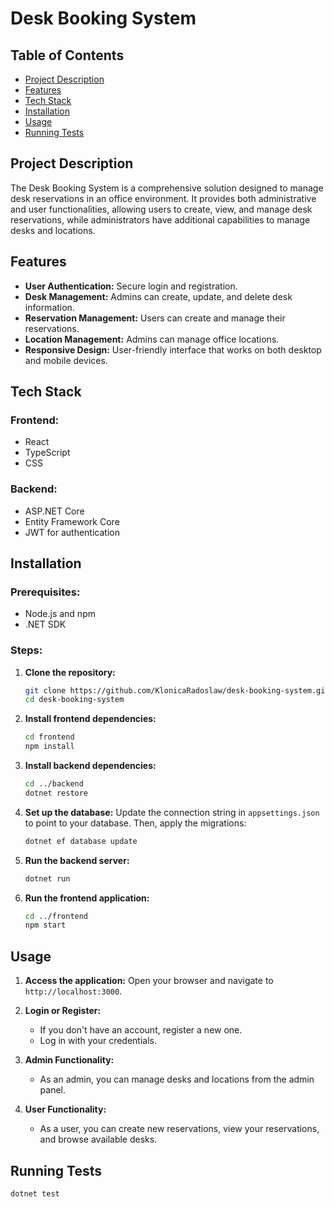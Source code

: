 # Desk Booking System

## Table of Contents
- [Project Description](#project-description)
- [Features](#features)
- [Tech Stack](#tech-stack)
- [Installation](#installation)
- [Usage](#usage)
- [Running Tests](#running-tests)

## Project Description

The Desk Booking System is a comprehensive solution designed to manage desk reservations in an office environment. It provides both administrative and user functionalities, allowing users to create, view, and manage desk reservations, while administrators have additional capabilities to manage desks and locations.

## Features

- **User Authentication:** Secure login and registration.
- **Desk Management:** Admins can create, update, and delete desk information.
- **Reservation Management:** Users can create and manage their reservations.
- **Location Management:** Admins can manage office locations.
- **Responsive Design:** User-friendly interface that works on both desktop and mobile devices.

## Tech Stack

### Frontend:
- React
- TypeScript
- CSS

### Backend:
- ASP.NET Core
- Entity Framework Core
- JWT for authentication

## Installation

### Prerequisites:
- Node.js and npm
- .NET SDK

### Steps:

1. **Clone the repository:**
    ```sh
    git clone https://github.com/KlonicaRadoslaw/desk-booking-system.git
    cd desk-booking-system
    ```

2. **Install frontend dependencies:**
    ```sh
    cd frontend
    npm install
    ```

3. **Install backend dependencies:**
    ```sh
    cd ../backend
    dotnet restore
    ```

4. **Set up the database:**
    Update the connection string in `appsettings.json` to point to your database. Then, apply the migrations:
    ```sh
    dotnet ef database update
    ```

5. **Run the backend server:**
    ```sh
    dotnet run
    ```

6. **Run the frontend application:**
    ```sh
    cd ../frontend
    npm start
    ```

## Usage

1. **Access the application:**
    Open your browser and navigate to `http://localhost:3000`.

2. **Login or Register:**
    - If you don't have an account, register a new one.
    - Log in with your credentials.

3. **Admin Functionality:**
    - As an admin, you can manage desks and locations from the admin panel.

4. **User Functionality:**
    - As a user, you can create new reservations, view your reservations, and browse available desks.

## Running Tests

```sh
dotnet test
```
